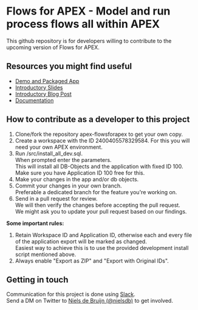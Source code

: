 # Flows for APEX - Model and run process flows all within APEX

This github repository is for developers willing to contribute to the upcoming version of Flows for APEX.

## Resources you might find useful

- [Demo and Packaged App](https://apex.mt-ag.com/flowsforapex)
- [Introductory Slides](https://knowledgebase.mt-ag.com/q/flowsforapex)
- [Introductory Blog Post](https://nielsdebr.blogspot.com/2020/06/flows-for-apex.html)
- [Documentation](https://mt-ag.github.io/apex-flowsforapex/)

## How to contribute as a developer to this project

1. Clone/fork the repository apex-flowsforapex to get your own copy.
2. Create a workspace with the ID 2400405578329584.
   For this you will need your own APEX environment.
3. Run /src/install_all_dev.sql.  
   When prompted enter the parameters.  
   This will install all DB-Objects and the application with fixed ID 100.  
   Make sure you have Application ID 100 free for this.
4. Make your changes in the app and/or db objects.
5. Commit your changes in your own branch.  
   Preferable a dedicated branch for the feature you're working on.
6. Send in a pull request for review.  
   We will then verify the changes before accepting the pull request.  
   We might ask you to update your pull request based on our findings.

**Some important rules:**

1. Retain Workspace ID and Application ID, otherwise each and every file of the application export will be marked as changed.  
   Easiest way to achieve this is to use the provided development install script mentioned above.
2. Always enable "Export as ZIP" and "Export with Original IDs".

## Getting in touch

Communication for this project is done using [Slack](http://flowsforapex.slack.com).  
Send a DM on Twitter to [Niels de Bruijn (@nielsdb)](https://twitter.com/nielsdb?s=20) to get involved.
